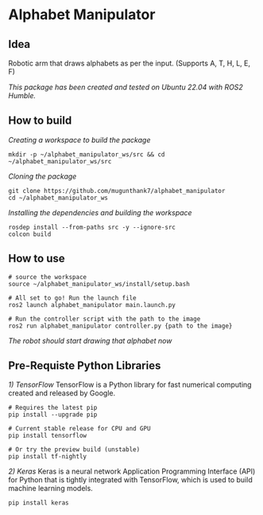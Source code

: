 # **Alphabet Manipulator**

## **Idea**
Robotic arm that draws alphabets as per the input. (Supports A, T, H, L, E, F)
  
*This package has been created and tested on Ubuntu 22.04 with ROS2 Humble.*

## **How to build**
*Creating a workspace to build the package*
```
mkdir -p ~/alphabet_manipulator_ws/src && cd ~/alphabet_manipulator_ws/src
```
*Cloning the package*
```
git clone https://github.com/mugunthank7/alphabet_manipulator
cd ~/alphabet_manipulator_ws
```
*Installing the dependencies and building the workspace*
```
rosdep install --from-paths src -y --ignore-src
colcon build
```
## **How to use**
```
# source the workspace
source ~/alphabet_manipulator_ws/install/setup.bash

# All set to go! Run the launch file
ros2 launch alphabet_manipulator main.launch.py

# Run the controller script with the path to the image
ros2 run alphabet_manipulator controller.py {path to the image}
```
*The robot should start drawing that alphabet now*


## **Pre-Requiste Python Libraries**

*1) TensorFlow*
TensorFlow is a Python library for fast numerical computing created and released by Google.
```
# Requires the latest pip
pip install --upgrade pip

# Current stable release for CPU and GPU
pip install tensorflow

# Or try the preview build (unstable)
pip install tf-nightly
```

*2) Keras*
Keras is a neural network Application Programming Interface (API) for Python 
that is tightly integrated with TensorFlow, which is used to build machine learning models.
```
pip install keras
```

